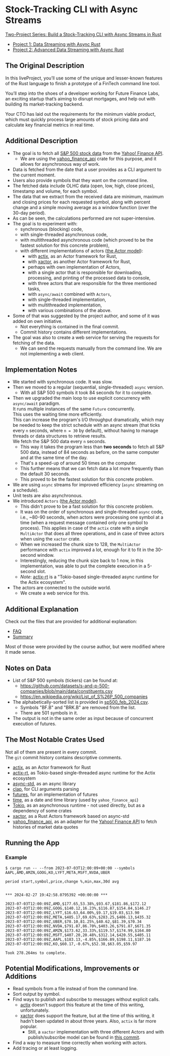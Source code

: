 # Stock-Tracking CLI with Async Streams

[Two-Project Series: Build a Stock-Tracking CLI with Async Streams in Rust](https://www.manning.com/liveprojectseries/async-streams-in-rust-ser)

- [Project 1: Data Streaming with Async Rust](https://www.manning.com/liveproject/data-streaming-with-async-rust)
- [Project 2: Advanced Data Streaming with Async Rust](https://www.manning.com/liveproject/advanced-data-streaming-with-async-rust)

## The Original Description

In this liveProject, you’ll use some of the unique and lesser-known features of the Rust language to finish a prototype
of a FinTech command line tool.

You’ll step into the shoes of a developer working for Future Finance Labs, an exciting startup that’s aiming to disrupt
mortgages, and help out with building its market-tracking backend.

Your CTO has laid out the requirements for the minimum viable product, which must quickly process large amounts of stock
pricing data and calculate key financial metrics in real time.

## Additional Description

- The goal is to fetch all [S&P 500 stock data](https://www.marketwatch.com/investing/index/spx) from
  the [Yahoo! Finance API](https://finance.yahoo.com/).
    - We are using the [yahoo_finance_api](https://crates.io/crates/yahoo_finance_api) crate for this purpose, and it
      allows for asynchronous way of work.
- Data is fetched from the date that a user provides as a CLI argument to the current moment.
- Users also provide symbols that they want on the command line.
- The fetched data include OLHC data (open, low, high, close prices), timestamp and volume, for each symbol.
- The data that we extract from the received data are minimum, maximum and closing prices for each requested symbol,
  along with percent change and a simple moving average as a window function (over the 30-day period).
- As can be seen, the calculations performed are not super-intensive.
- The goal is to experiment with:
    - synchronous (blocking) code,
    - with single-threaded asynchronous code,
    - with multithreaded asynchronous code (which proved to be the fastest solution for this concrete problem),
    - with different implementations of actors ([the Actor model](https://en.wikipedia.org/wiki/Actor_model)):
        - with [actix](https://crates.io/crates/actix), as an Actor framework for Rust,
        - with [xactor](https://crates.io/crates/xactor), as another Actor framework for Rust,
        - perhaps with own implementation of Actors,
        - with a single actor that is responsible for downloading, processing, and printing of the processed data to
          console,
        - with three actors that are responsible for the three mentioned tasks,
        - with `async/await` combined with `Actors`,
        - with single-threaded implementation,
        - with multithreaded implementation,
        - with various combinations of the above.
- Some of that was suggested by the project author, and some of it was added on own initiative.
    - Not everything is contained in the final commit.
    - Commit history contains different implementations.
- The goal was also to create a web service for serving the requests for fetching of the data.
    - We can send the requests manually from the command line. We are not implementing a web client.

## Implementation Notes

- We started with synchronous code. It was slow.
- Then we moved to a regular (sequential, single-threaded) `async` version.
    - With all S&P 500 symbols it took 84 seconds for it to complete.
- Then we upgraded the main loop to use explicit concurrency with `async/await` paradigm.  
  It runs multiple instances of the same `Future` concurrently.  
  This uses the waiting time more efficiently.  
  This can increase the program's I/O throughput dramatically, which may be needed to keep the strict schedule with an
  async stream (that ticks every `n` seconds, where `n = 30` by default), without having to manage threads or data
  structures to retrieve results.  
  We fetch the S&P 500 data every `n` seconds.
    - This way it takes the program less than **two seconds** to fetch all S&P 500 data, instead of 84 seconds as
      before, on the same computer and at the same time of the day.
    - That's a speed-up of around 50 times on the computer.
    - This further means that we can fetch data a lot more frequently than the default 30 seconds.
    - This proved to be the fastest solution for this concrete problem.
- We are using `async` streams for improved efficiency (`async` streaming on a schedule).
- Unit tests are also asynchronous.
- We introduced `Actors` ([the Actor model](https://en.wikipedia.org/wiki/Actor_model)).
    - This didn't prove to be a fast solution for this concrete problem.
    - It was on the order of synchronous and single-threaded `async` code, i.e., ~80-90 seconds, when actors were
      processing one symbol at a time (when a request message contained only one symbol to process). This applies in
      case of the `actix` crate with a single `MultiActor` that does all three operations, and in case of three actors
      when using the `xactor` crate.
    - When we increased the chunk size to 128, the `MultiActor` performance with `actix` improved a lot, enough for it
      to fit in the 30-second window.
    - Interestingly, reducing the chunk size back to 1 now, in this implementation, was able to put the complete
      execution in a 5-second slot.
    - *Note*: [actix-rt](https://crates.io/crates/actix-rt) is a "Tokio-based single-threaded async runtime for the
      Actix ecosystem".
- The actors are connected to the outside world.
    - We create a web service for this.

## Additional Explanation

Check out the files that are provided for additional explanation:

- [FAQ](FAQ.md)
- [Summary](Summary.md)

Most of those were provided by the course author, but were modified where it made sense.

## Notes on Data

- List of S&P 500 symbols (tickers) can be found at:
    - https://github.com/datasets/s-and-p-500-companies/blob/main/data/constituents.csv
    - https://en.wikipedia.org/wiki/List_of_S%26P_500_companies
- The alphabetically-sorted list is provided in [sp500_feb_2024.csv](sp500_feb_2024.csv).
    - Symbols "BF.B" and "BRK.B" are removed from the list.
    - There are 501 symbols in it.
- The output is not in the same order as input because of concurrent execution of futures.

## The Most Notable Crates Used

Not all of them are present in every commit.  
The `git` commit history contains descriptive comments.

- [actix](https://crates.io/crates/actix), as an Actor framework for Rust
- [actix-rt](https://crates.io/crates/actix-rt), as Tokio-based single-threaded async runtime for the Actix ecosystem
- [async-std](https://async.rs/), as an async library
- [clap](https://crates.io/crates/clap), for CLI arguments parsing
- [futures](https://crates.io/crates/futures), for an implementation of futures
- [time](https://crates.io/crates/time), as a date and time library (used by `yahoo_finance_api`)
- [Tokio](https://tokio.rs/), as an asynchronous runtime - not used directly, but as a dependency of some crates
- [xactor](https://crates.io/crates/xactor), as a Rust Actors framework based on async-std
- [yahoo_finance_api](https://crates.io/crates/yahoo_finance_api), as an adapter for
  the [Yahoo! Finance API](https://finance.yahoo.com/) to fetch histories of market data quotes

## Running the App

### Example

```shell
$ cargo run -- --from 2023-07-03T12:00:09+00:00 --symbols AAPL,AMD,AMZN,GOOG,KO,LYFT,META,MSFT,NVDA,UBER

period start,symbol,price,change %,min,max,30d avg


*** 2024-02-27 19:42:58.0795392 +00:00:00 ***

2023-07-03T12:00:09Z,AMD,$177.65,53.38%,$93.67,$181.86,$172.12
2023-07-03T12:00:09Z,GOOG,$140.12,16.23%,$116.87,$154.84,$146.27
2023-07-03T12:00:09Z,LYFT,$16.63,64.00%,$9.17,$19.03,$13.90
2023-07-03T12:00:09Z,META,$485.17,69.63%,$283.25,$486.13,$435.32
2023-07-03T12:00:09Z,UBER,$78.10,81.25%,$40.62,$81.39,$70.34
2023-07-03T12:00:09Z,NVDA,$791.87,86.70%,$403.26,$791.87,$671.35
2023-07-03T12:00:09Z,AMZN,$173.62,33.33%,$119.57,$174.99,$164.80
2023-07-03T12:00:09Z,MSFT,$407.20,20.48%,$312.14,$420.55,$405.11
2023-07-03T12:00:09Z,AAPL,$183.13,-4.85%,$166.89,$198.11,$187.16
2023-07-03T12:00:09Z,KO,$60.17,-0.67%,$52.38,$63.05,$59.97

Took 278.264ms to complete.
```

## Potential Modifications, Improvements or Additions

- Read symbols from a file instead of from the command line.
- Sort output by symbol.
- Find ways to publish and subscribe to messages without explicit calls.
    - [actix](https://crates.io/crates/actix) doesn't support this feature at the time of this writing, unfortunately.
    - [xactor](https://crates.io/crates/xactor) does support the feature, but at the time of this writing, it hadn't
      been updated in about three years. Also, `actix` is far more popular.
        - Still, a `xactor` implementation with three different Actors and with publish/subscribe model can be found in
          [this commit](https://github.com/ivanbgd/stock-trading-cli-with-async-streams/commit/d4f53a7499ef9ceee988a6e3d5d26d518e25f6eb).
- Find a way to measure time correctly when working with actors.
- Add tracing or at least logging.
